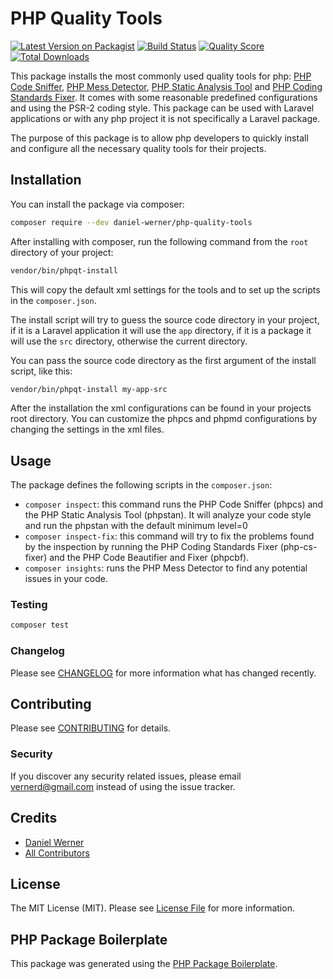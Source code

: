 # PHP Quality Tools

[![Latest Version on Packagist](https://img.shields.io/packagist/v/daniel-werner/php-quality-tools.svg?style=flat-square)](https://packagist.org/packages/daniel-werner/php-quality-tools)
[![Build Status](https://img.shields.io/travis/daniel-werner/php-quality-tools/master.svg?style=flat-square)](https://travis-ci.org/daniel-werner/php-quality-tools)
[![Quality Score](https://img.shields.io/scrutinizer/g/daniel-werner/php-quality-tools.svg?style=flat-square)](https://scrutinizer-ci.com/g/daniel-werner/php-quality-tools)
[![Total Downloads](https://img.shields.io/packagist/dt/daniel-werner/php-quality-tools.svg?style=flat-square)](https://packagist.org/packages/daniel-werner/php-quality-tools)

This package installs the most commonly used quality tools for php: [PHP Code Sniffer](https://github.com/squizlabs/PHP_CodeSniffer),
 [PHP Mess Detector](https://phpmd.org/), [PHP Static Analysis Tool](https://github.com/phpstan/phpstan) and [PHP Coding Standards Fixer](https://github.com/FriendsOfPHP/PHP-CS-Fixer).
 It comes with some reasonable predefined configurations and using the PSR-2 coding style. This package can be used with Laravel applications or with any php project it is not specifically a Laravel package.

 The purpose of this package is to allow php developers to quickly install and configure
 all the necessary quality tools for their projects.

## Installation

You can install the package via composer:

```bash
composer require --dev daniel-werner/php-quality-tools
```

After installing with composer, run the following command from the `root` directory of your project:

```bash
vendor/bin/phpqt-install
```

This will copy the default xml settings for the tools and to set up the scripts in the `composer.json`.

The install script will try to guess the source code directory in your project,
if it is a Laravel application it will use the `app` directory, if it is a package
it will use the `src` directory, otherwise the current directory.

You can pass the source code directory as the first argument of the install script, like this:

```bash
vendor/bin/phpqt-install my-app-src
```

After the installation the xml configurations can be found in your projects root directory.
 You can customize the phpcs and phpmd configurations by changing the settings in the xml files.

## Usage

The package defines the following scripts in the `composer.json`:
- `composer inspect`: this command runs the PHP Code Sniffer (phpcs) and the PHP Static Analysis Tool (phpstan).
It will analyze your code style and run the phpstan with the default minimum level=0
- `composer inspect-fix`: this command will try to fix the problems found by the inspection
by running the PHP Coding Standards Fixer (php-cs-fixer) and the PHP Code Beautifier and Fixer (phpcbf).
- `composer insights`: runs the PHP Mess Detector to find any potential issues in your code.

### Testing

``` bash
composer test
```

### Changelog

Please see [CHANGELOG](CHANGELOG.md) for more information what has changed recently.

## Contributing

Please see [CONTRIBUTING](CONTRIBUTING.md) for details.

### Security

If you discover any security related issues, please email vernerd@gmail.com instead of using the issue tracker.

## Credits

- [Daniel Werner](https://github.com/daniel-werner)
- [All Contributors](../../contributors)

## License

The MIT License (MIT). Please see [License File](LICENSE.md) for more information.

## PHP Package Boilerplate

This package was generated using the [PHP Package Boilerplate](https://laravelpackageboilerplate.com).
